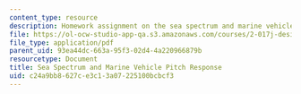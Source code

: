 ```yaml
---
content_type: resource
description: Homework assignment on the sea spectrum and marine vehicle pitch response.
file: https://ol-ocw-studio-app-qa.s3.amazonaws.com/courses/2-017j-design-of-electromechanical-robotic-systems-fall-2009/c24a9bb8627ce3c13a07225100bcbcf3_MIT2_017JF09_p11.pdf
file_type: application/pdf
parent_uid: 93ea44dc-663a-95f3-02d4-4a220966879b
resourcetype: Document
title: Sea Spectrum and Marine Vehicle Pitch Response
uid: c24a9bb8-627c-e3c1-3a07-225100bcbcf3
---
```

